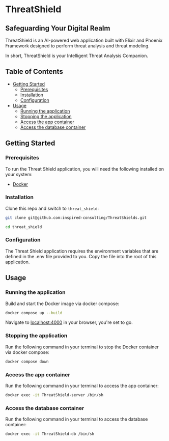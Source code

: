 # ThreatShield

## Safeguarding Your Digital Realm

ThreatShield is an AI-powered web application built with Elixir and Phoenix Framework designed to perform threat analysis and threat modeling.

In short, ThreatShield is your Intelligent Threat Analysis Companion.

## Table of Contents

- [Getting Started](#getting-started)
  - [Prerequisites](#prerequisites)
  - [Installation](#installation)
  - [Configuration](#configuration)
- [Usage](#usage)
  - [Running the application](#running-the-application)
  - [Stopping the application](#stopping-the-application)
  - [Access the app container](#access-the-app-container)
  - [Access the database container](#access-the-database-container)

## Getting Started

### Prerequisites

To run the Threat Shield application, you will need the following installed on your system:

- [Docker](https://www.docker.com/get-started)

### Installation

Clone this repo and switch to `threat_shield`:

```bash
git clone git@github.com:inspired-consulting/ThreatShields.git

cd threat_shield
```

### Configuration

The Threat Shield application requires the environment variables that are defined in the .env file provided to you. Copy the file into the root of this application.

## Usage

### Running the application

Build and start the Docker image via docker compose:

```bash
docker compose up --build
```

Navigate to [localhost:4000](http://localhost:4000) in your browser, you're set to go.

### Stopping the application

Run the following command in your terminal to stop the Docker container via docker compose:

```bash
docker compose down
```

### Access the app container

Run the following command in your terminal to access the app container:

```bash
docker exec -it ThreatShield-server /bin/sh
```

### Access the database container

Run the following command in your terminal to access the database container:

```bash
docker exec -it ThreatShield-db /bin/sh
```
